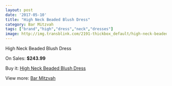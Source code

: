 ```yaml
---
layout: post
date: '2017-05-10'
title: "High Neck Beaded Blush Dress"
category: Bar Mitzvah
tags: ["brand","high","dress","neck","dresses"]
image: http://img.transblink.com/2191-thickbox_default/high-neck-beaded-blush-dress.jpg
---
```

High Neck Beaded Blush Dress

On Sales: **$243.99**
<a href="https://www.transblink.com/en/bar-mitzvah/715-high-neck-beaded-blush-dress.html"><amp-img layout="responsive" width="600" height="600" src="//img.transblink.com/2191-thickbox_default/high-neck-beaded-blush-dress.jpg" alt="High Neck Beaded Blush Dress 0" /></a>
<a href="https://www.transblink.com/en/bar-mitzvah/715-high-neck-beaded-blush-dress.html"><amp-img layout="responsive" width="600" height="600" src="//img.transblink.com/2192-thickbox_default/high-neck-beaded-blush-dress.jpg" alt="High Neck Beaded Blush Dress 1" /></a>

Buy it: [High Neck Beaded Blush Dress](https://www.transblink.com/en/bar-mitzvah/715-high-neck-beaded-blush-dress.html "High Neck Beaded Blush Dress")

View more: [Bar Mitzvah](https://www.transblink.com/en/2-bar-mitzvah "Bar Mitzvah")